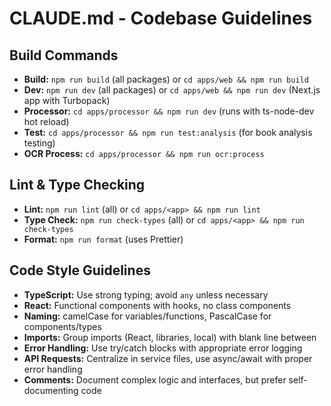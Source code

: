 # CLAUDE.md - Codebase Guidelines

## Build Commands
- **Build:** `npm run build` (all packages) or `cd apps/web && npm run build`
- **Dev:** `npm run dev` (all packages) or `cd apps/web && npm run dev` (Next.js app with Turbopack)
- **Processor:** `cd apps/processor && npm run dev` (runs with ts-node-dev hot reload)
- **Test:** `cd apps/processor && npm run test:analysis` (for book analysis testing)
- **OCR Process:** `cd apps/processor && npm run ocr:process`

## Lint & Type Checking
- **Lint:** `npm run lint` (all) or `cd apps/<app> && npm run lint`
- **Type Check:** `npm run check-types` (all) or `cd apps/<app> && npm run check-types`
- **Format:** `npm run format` (uses Prettier)

## Code Style Guidelines
- **TypeScript:** Use strong typing; avoid `any` unless necessary
- **React:** Functional components with hooks, no class components
- **Naming:** camelCase for variables/functions, PascalCase for components/types
- **Imports:** Group imports (React, libraries, local) with blank line between
- **Error Handling:** Use try/catch blocks with appropriate error logging
- **API Requests:** Centralize in service files, use async/await with proper error handling
- **Comments:** Document complex logic and interfaces, but prefer self-documenting code
